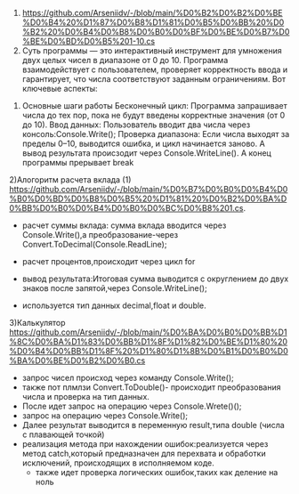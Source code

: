 1) https://github.com/Arseniidv/-/blob/main/%D0%B2%D0%B2%D0%BE%D0%B4%20%D1%87%D0%B8%D1%81%D0%B5%D0%BB%20%D0%B2%20%D0%B4%D0%B8%D0%B0%D0%BF%D0%BE%D0%B7%D0%BE%D0%BD%D0%B5%201-10.cs
2) Суть программы — это интерактивный инструмент для умножения двух целых чисел в диапазоне от 0 до 10. Программа взаимодействует с пользователем, проверяет корректность ввода и гарантирует, что числа соответствуют заданным ограничениям. Вот ключевые аспекты:

1. Основные шаги работы
Бесконечный цикл:
Программа запрашивает числа до тех пор, пока не будут введены корректные значения (от 0 до 10).
Ввод данных:
Пользователь вводит два числа через консоль:Console.Write();
Проверка диапазона:
Если числа выходят за пределы 0–10, выводится ошибка, и цикл начинается заново.
А вывод результата происзодит через Console.WriteLine(). А конец программы прерывает break

2)Алогоритм расчета вклада (1) https://github.com/Arseniidv/-/blob/main/%D0%B7%D0%B0%D0%B4%D0%B0%D0%BD%D0%B8%D0%B5%20%D1%81%20%D0%B2%D0%BA%D0%BB%D0%B0%D0%B4%D0%B0%D0%BC%D0%B8%201.cs.

- расчет суммы вклада: сумма вклада вводится через Console.Write(),а преобразование-через Convert.ToDecimal(Console.ReadLine);
- расчет процентов,происходит через цикл for
- вывод результата:Итоговая сумма выводится с округлением до двух знаков после запятой,через Console.WriteLine();

- используется тип данных decimal,float и double.

3)Калькулятор  https://github.com/Arseniidv/-/blob/main/%D0%BA%D0%B0%D0%BB%D1%8C%D0%BA%D1%83%D0%BB%D1%8F%D1%82%D0%BE%D1%80%20%D0%B4%D0%BB%D1%8F%20%D1%80%D1%8B%D0%B1%D0%B0%D0%BA%D0%BE%D0%B2%D0%B0.cs 
- запрос чисел происход через команду Console.Write();
- также пот плмлзи Convert.ToDouble()- происходит преобразования числа и проверка на тип данных.
- После идет запрос на операцию через Console.Wrete()();
- запрос на операцию через Console.Write();
- Далее результат выводится в переменную result,типа double (числа с плавающей точкой)
- реализация метода при нахождении ошибок:реализуется через метод catch,который
  предназначен для перехвата и обработки исключений, происходящих в исполняемом коде.
  - также идет проверка логических ошибок,таких как деление на ноль
